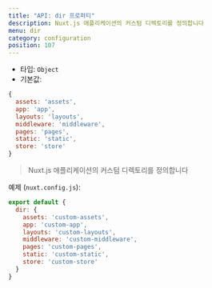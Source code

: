 ```yaml
---
title: "API: dir 프로퍼티"
description: Nuxt.js 애플리케이션의 커스텀 디렉토리를 정의합니다
menu: dir
category: configuration
position: 107
---
```


- 타입: `Object`
- 기본값:

```js
{
  assets: 'assets',
  app: 'app',
  layouts: 'layouts',
  middleware: 'middleware',
  pages: 'pages',
  static: 'static',
  store: 'store'
}
```

> Nuxt.js 애플리케이션의 커스텀 디렉토리를 정의합니다

예제 (`nuxt.config.js`):

```js
export default {
  dir: {
    assets: 'custom-assets',
    app: 'custom-app',
    layouts: 'custom-layouts',
    middleware: 'custom-middleware',
    pages: 'custom-pages',
    static: 'custom-static',
    store: 'custom-store'
  }
}
```
